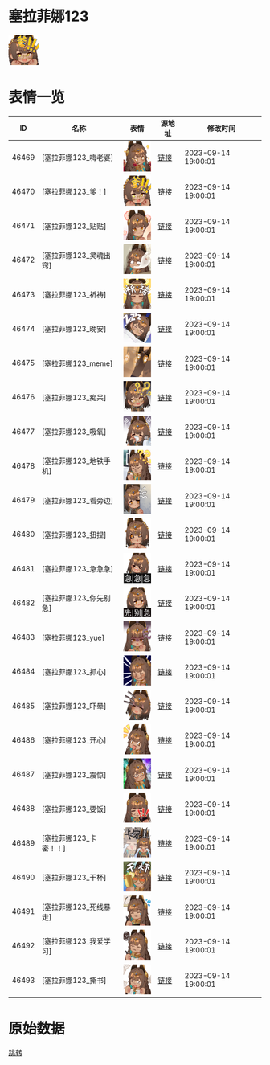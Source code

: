 # 塞拉菲娜123

<img src="./cover.png" height="60" alt="cover" />

# 表情一览

|ID|名称|表情|源地址|修改时间|
|----|----|----|----|----|
|46469|[塞拉菲娜123_嗨老婆]|<img src="./pic/046469_%5B塞拉菲娜123_嗨老婆%5D.png" height="60" alt="嗨老婆"/>|[链接](https://i0.hdslb.com/bfs/garb/391f72529938fa7dc03dabd0f0877f48c308b1e9.png)|2023-09-14 19:00:01|
|46470|[塞拉菲娜123_爹！]|<img src="./pic/046470_%5B塞拉菲娜123_爹！%5D.png" height="60" alt="爹！"/>|[链接](https://i0.hdslb.com/bfs/garb/e859747ec19bd4e8ef5a200e2460cbc54676d500.png)|2023-09-14 19:00:01|
|46471|[塞拉菲娜123_贴贴]|<img src="./pic/046471_%5B塞拉菲娜123_贴贴%5D.png" height="60" alt="贴贴"/>|[链接](https://i0.hdslb.com/bfs/garb/8706b24a471b94ce1e3d57256d01fb60605d2432.png)|2023-09-14 19:00:01|
|46472|[塞拉菲娜123_灵魂出窍]|<img src="./pic/046472_%5B塞拉菲娜123_灵魂出窍%5D.png" height="60" alt="灵魂出窍"/>|[链接](https://i0.hdslb.com/bfs/garb/90a651f21ed26f40432ec310763f59c80c881206.png)|2023-09-14 19:00:01|
|46473|[塞拉菲娜123_祈祷]|<img src="./pic/046473_%5B塞拉菲娜123_祈祷%5D.png" height="60" alt="祈祷"/>|[链接](https://i0.hdslb.com/bfs/garb/bec4edb7eb5b831440acd4cfa9ce42ce9fa75683.png)|2023-09-14 19:00:01|
|46474|[塞拉菲娜123_晚安]|<img src="./pic/046474_%5B塞拉菲娜123_晚安%5D.png" height="60" alt="晚安"/>|[链接](https://i0.hdslb.com/bfs/garb/50cd23ae2c15adc381431dfd2834582fb5de7091.png)|2023-09-14 19:00:01|
|46475|[塞拉菲娜123_meme]|<img src="./pic/046475_%5B塞拉菲娜123_meme%5D.png" height="60" alt="meme"/>|[链接](https://i0.hdslb.com/bfs/garb/f7c70ff3d66e114a64eab6d08fdb20635ab8db14.png)|2023-09-14 19:00:01|
|46476|[塞拉菲娜123_痴呆]|<img src="./pic/046476_%5B塞拉菲娜123_痴呆%5D.png" height="60" alt="痴呆"/>|[链接](https://i0.hdslb.com/bfs/garb/78d2cbc64e34730668b0e32c20a52d80a186c84e.png)|2023-09-14 19:00:01|
|46477|[塞拉菲娜123_吸氧]|<img src="./pic/046477_%5B塞拉菲娜123_吸氧%5D.png" height="60" alt="吸氧"/>|[链接](https://i0.hdslb.com/bfs/garb/a0549bae532da93e2db98184b278c00ff91956cf.png)|2023-09-14 19:00:01|
|46478|[塞拉菲娜123_地铁手机]|<img src="./pic/046478_%5B塞拉菲娜123_地铁手机%5D.png" height="60" alt="地铁手机"/>|[链接](https://i0.hdslb.com/bfs/garb/54af451d8ce227feb3eac8c7bd9fd3a2df377864.png)|2023-09-14 19:00:01|
|46479|[塞拉菲娜123_看旁边]|<img src="./pic/046479_%5B塞拉菲娜123_看旁边%5D.png" height="60" alt="看旁边"/>|[链接](https://i0.hdslb.com/bfs/garb/031e2443b9b6313688129d1c0241b5b3e111773c.png)|2023-09-14 19:00:01|
|46480|[塞拉菲娜123_扭捏]|<img src="./pic/046480_%5B塞拉菲娜123_扭捏%5D.png" height="60" alt="扭捏"/>|[链接](https://i0.hdslb.com/bfs/garb/ed4afb7eb3861f2c9c28187fa5e8b712dcae6d13.png)|2023-09-14 19:00:01|
|46481|[塞拉菲娜123_急急急]|<img src="./pic/046481_%5B塞拉菲娜123_急急急%5D.png" height="60" alt="急急急"/>|[链接](https://i0.hdslb.com/bfs/garb/cd3339b29590645c4c4d6c73a5d10f8c7113d016.png)|2023-09-14 19:00:01|
|46482|[塞拉菲娜123_你先别急]|<img src="./pic/046482_%5B塞拉菲娜123_你先别急%5D.png" height="60" alt="你先别急"/>|[链接](https://i0.hdslb.com/bfs/garb/10ddcedaf25a26aa849b4a0753c2366529d2bce2.png)|2023-09-14 19:00:01|
|46483|[塞拉菲娜123_yue]|<img src="./pic/046483_%5B塞拉菲娜123_yue%5D.png" height="60" alt="yue"/>|[链接](https://i0.hdslb.com/bfs/garb/71fdbdcd08ea6df26379bd03e283c5025be6f3bf.png)|2023-09-14 19:00:01|
|46484|[塞拉菲娜123_抓心]|<img src="./pic/046484_%5B塞拉菲娜123_抓心%5D.png" height="60" alt="抓心"/>|[链接](https://i0.hdslb.com/bfs/garb/724c08bb0af9168afe40667c5894512634832a18.png)|2023-09-14 19:00:01|
|46485|[塞拉菲娜123_吓晕]|<img src="./pic/046485_%5B塞拉菲娜123_吓晕%5D.png" height="60" alt="吓晕"/>|[链接](https://i0.hdslb.com/bfs/garb/256e3ae179e6e8a906782698cb849a6196f7ed05.png)|2023-09-14 19:00:01|
|46486|[塞拉菲娜123_开心]|<img src="./pic/046486_%5B塞拉菲娜123_开心%5D.png" height="60" alt="开心"/>|[链接](https://i0.hdslb.com/bfs/garb/c15b616d52ba0d79154156970ec16af12816a4d6.png)|2023-09-14 19:00:01|
|46487|[塞拉菲娜123_震惊]|<img src="./pic/046487_%5B塞拉菲娜123_震惊%5D.png" height="60" alt="震惊"/>|[链接](https://i0.hdslb.com/bfs/garb/7f5841989298f3c4bfb460b14c0276e69a83798c.png)|2023-09-14 19:00:01|
|46488|[塞拉菲娜123_要饭]|<img src="./pic/046488_%5B塞拉菲娜123_要饭%5D.png" height="60" alt="要饭"/>|[链接](https://i0.hdslb.com/bfs/garb/259d22f01f982d678e057399cbdf48d7af61ed38.png)|2023-09-14 19:00:01|
|46489|[塞拉菲娜123_卡密！！]|<img src="./pic/046489_%5B塞拉菲娜123_卡密！！%5D.png" height="60" alt="卡密！！"/>|[链接](https://i0.hdslb.com/bfs/garb/8e8a3170ca799e4629175803fed9df598f95b853.png)|2023-09-14 19:00:01|
|46490|[塞拉菲娜123_干杯]|<img src="./pic/046490_%5B塞拉菲娜123_干杯%5D.png" height="60" alt="干杯"/>|[链接](https://i0.hdslb.com/bfs/garb/71b67a0fea4667d993f3249b7c39ae2bff314f05.png)|2023-09-14 19:00:01|
|46491|[塞拉菲娜123_死线暴走]|<img src="./pic/046491_%5B塞拉菲娜123_死线暴走%5D.png" height="60" alt="死线暴走"/>|[链接](https://i0.hdslb.com/bfs/garb/db9a340865035eb432c594bc4b957356a32b84b4.png)|2023-09-14 19:00:01|
|46492|[塞拉菲娜123_我爱学习]|<img src="./pic/046492_%5B塞拉菲娜123_我爱学习%5D.png" height="60" alt="我爱学习"/>|[链接](https://i0.hdslb.com/bfs/garb/71fc50ea85b03d95ae6d882791aa562166512120.png)|2023-09-14 19:00:01|
|46493|[塞拉菲娜123_撕书]|<img src="./pic/046493_%5B塞拉菲娜123_撕书%5D.png" height="60" alt="撕书"/>|[链接](https://i0.hdslb.com/bfs/garb/1acb6fb14a6e39a2a9f120faf3efb00d339c0a3f.png)|2023-09-14 19:00:01|

# 原始数据

[跳转](./raw.json)

